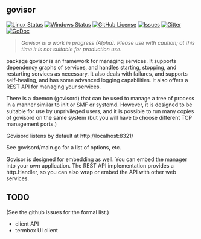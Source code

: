 ## govisor

[![Linux Status](https://img.shields.io/travis/gdamore/govisor.svg?label=linux)](https://travis-ci.org/gdamore/govisor)
[![Windows Status](https://img.shields.io/appveyor/ci/gdamore/govisor.svg?label=windows)](https://ci.appveyor.com/project/gdamore/govisor)
[![GitHub License](https://img.shields.io/github/license/gdamore/govisor.svg)](https://github.com/gdamore/govisor/blob/master/LICENSE)
[![Issues](https://img.shields.io/github/issues/gdamore/govisor.svg)](https://github.com/gdamore/govisor/issues)
[![Gitter](https://img.shields.io/badge/gitter-join-brightgreen.svg)](https://gitter.im/gdamore/govisor)
[![GoDoc](https://img.shields.io/badge/godoc-reference-blue.svg)](https://godoc.org/github.com/gdamore/govisor)

> _Govisor is a work in progress (Alpha).
> Please use with caution; at this
> time it is not suitable for production use._

package govisor is an framework for managing services.  It supports dependency
graphs of services, and handles starting, stopping, and restarting services
as necessary.  It also deals with failures, and supports self-healing, and
has some advanced logging capabilities.  It also offers a REST API for
managing your services.

There is a daemon (govisord) that can be used to manage a tree of process in
a manner similar to init or SMF or systemd.  However, it is designed to be
suitable for use by unprivileged users, and it is possible to run many copies
of govisord on the same system (but you will have to choose different TCP
management ports.)

Govisord listens by default at http://localhost:8321/

See govisord/main.go for a list of options, etc.

Govisor is designed for embedding as well.  You can embed the manager into
your own application.  The REST API implementation provides a http.Handler,
so you can also wrap or embed the API with other web services.

TODO
----

(See the github issues for the formal list.)

* client API
* termbox UI client
